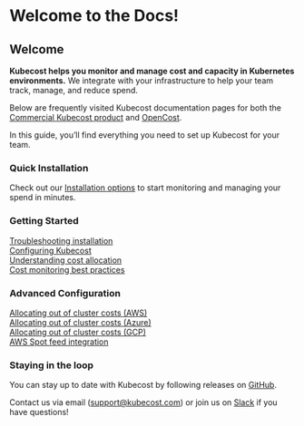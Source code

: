 # Welcome to the Docs!

## Welcome

**Kubecost helps you monitor and manage cost and capacity in Kubernetes environments.** We integrate with your infrastructure to help your team track, manage, and reduce spend.

Below are frequently visited Kubecost documentation pages for both the [Commercial Kubecost product](http://kubecost.com) and [OpenCost](https://www.opencost.io/).

In this guide, you’ll find everything you need to set up Kubecost for your team.

### Quick Installation

Check out our [Installation options](https://guide.kubecost.com/hc/en-us/articles/4407601821207) to start monitoring and managing your spend in minutes.

### Getting Started

[Troubleshooting installation](https://guide.kubecost.com/hc/en-us/articles/4407601830679)\
[Configuring Kubecost](https://guide.kubecost.com/hc/en-us/articles/4407595947799)\
[Understanding cost allocation](https://guide.kubecost.com/hc/en-us/articles/4407601807383)\
[Cost monitoring best practices](https://blog.kubecost.com/blog/cost-monitoring/)

### Advanced Configuration

[Allocating out of cluster costs (AWS)](https://guide.kubecost.com/hc/en-us/articles/4407596810519)\
[Allocating out of cluster costs (Azure)](https://guide.kubecost.com/hc/en-us/articles/4407595936023)\
[Allocating out of cluster costs (GCP)](https://guide.kubecost.com/hc/en-us/articles/4407601816087)\
[AWS Spot feed integration](https://guide.kubecost.com/hc/en-us/articles/4407595947799#spot-nodes)

### Staying in the loop

You can stay up to date with Kubecost by following releases on [GitHub](https://github.com/kubecost/cost-analyzer-helm-chart/releases).

Contact us via email ([support@kubecost.com](mailto:support@kubecost.com)) or join us on [Slack](https://join.slack.com/t/kubecost/shared\_invite/zt-1dz4a0bb4-InvSsHr9SQsT\_D5PBle2rw) if you have questions!
